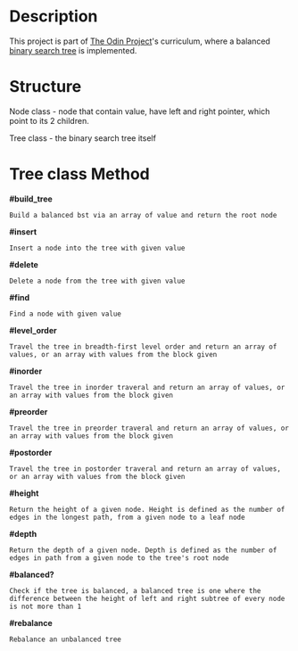 # Description
This project is part of [The Odin Project](https://www.theodinproject.com/lessons/ruby-binary-search-trees)'s curriculum, where a balanced [binary search tree](https://en.wikipedia.org/wiki/Binary_search_tree) is implemented.

# Structure
Node class - node that contain value, have left and right pointer, which point to its 2 children.

Tree class - the binary search tree itself

# Tree class Method
**#build_tree**

    Build a balanced bst via an array of value and return the root node
    
 **#insert**
 
    Insert a node into the tree with given value
    
 **#delete**
    
    Delete a node from the tree with given value

**#find**

    Find a node with given value
    
**#level_order**

    Travel the tree in breadth-first level order and return an array of values, or an array with values from the block given
    
**#inorder**

    Travel the tree in inorder traveral and return an array of values, or an array with values from the block given
    
**#preorder**

    Travel the tree in preorder traveral and return an array of values, or an array with values from the block given
    
**#postorder**

    Travel the tree in postorder traveral and return an array of values, or an array with values from the block given
    
**#height**

    Return the height of a given node. Height is defined as the number of edges in the longest path, from a given node to a leaf node
    
**#depth**

    Return the depth of a given node. Depth is defined as the number of edges in path from a given node to the tree's root node
    
**#balanced?**

    Check if the tree is balanced, a balanced tree is one where the difference between the height of left and right subtree of every node is not more than 1
    
**#rebalance**

    Rebalance an unbalanced tree
